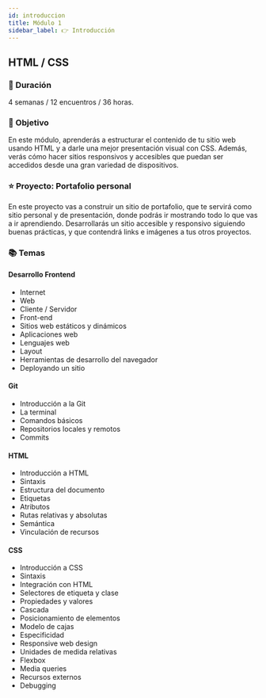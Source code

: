 ```yaml
---
id: introduccion
title: Módulo 1
sidebar_label: 👉 Introducción
---
```


## HTML / CSS

### 📅 Duración

4 semanas / 12 encuentros / 36 horas.

### 🏁 Objetivo

En este módulo, aprenderás a estructurar el contenido de tu sitio web usando HTML y a darle una mejor presentación visual con CSS. Además, verás cómo hacer sitios responsivos y accesibles que puedan ser accedidos desde una gran variedad de dispositivos.

### ⭐️ Proyecto: Portafolio personal

En este proyecto vas a construir un sitio de portafolio, que te servirá como sitio personal y de presentación, donde podrás ir mostrando todo lo que vas a ir aprendiendo. Desarrollarás un sitio accesible y responsivo siguiendo buenas prácticas, y que contendrá links e imágenes a tus otros proyectos.

### 📚 Temas

#### Desarrollo Frontend

- Internet
- Web
- Cliente / Servidor
- Front-end
- Sitios web estáticos y dinámicos
- Aplicaciones web
- Lenguajes web
- Layout
- Herramientas de desarrollo del navegador
- Deployando un sitio

#### Git

- Introducción a la Git
- La terminal
- Comandos básicos
- Repositorios locales y remotos
- Commits

#### HTML

- Introducción a HTML
- Sintaxis
- Estructura del documento
- Etiquetas
- Atributos
- Rutas relativas y absolutas
- Semántica
- Vinculación de recursos

#### CSS

- Introducción a CSS
- Sintaxis
- Integración con HTML
- Selectores de etiqueta y clase
- Propiedades y valores
- Cascada
- Posicionamiento de elementos
- Modelo de cajas
- Especificidad
- Responsive web design
- Unidades de medida relativas
- Flexbox
- Media queries
- Recursos externos
- Debugging
